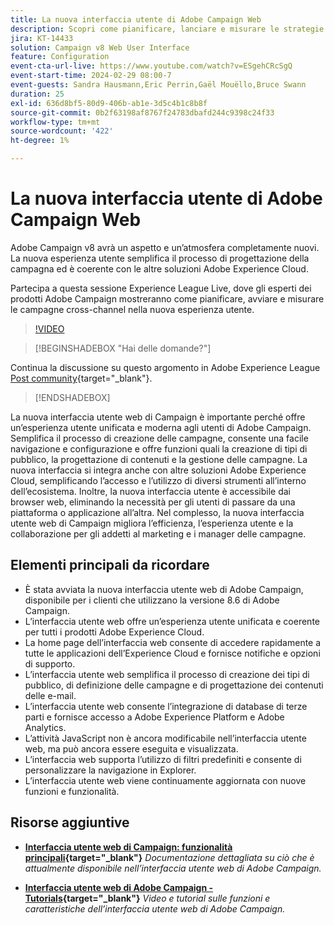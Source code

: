 ```yaml
---
title: La nuova interfaccia utente di Adobe Campaign Web
description: Scopri come pianificare, lanciare e misurare le strategie di marketing cross-channel, incluso il marketing via e-mail e il marketing sui social media, utilizzando la nuova interfaccia utente web di Adobe Campaign.
jira: KT-14433
solution: Campaign v8 Web User Interface
feature: Configuration
event-cta-url-live: https://www.youtube.com/watch?v=ESgehCRcSgQ
event-start-time: 2024-02-29 08:00-7
event-guests: Sandra Hausmann,Eric Perrin,Gaël Mouëllo,Bruce Swann
duration: 25
exl-id: 636d8bf5-80d9-406b-ab1e-3d5c4b1c8b8f
source-git-commit: 0b2f63198af8767f24783dbafd244c9398c24f33
workflow-type: tm+mt
source-wordcount: '422'
ht-degree: 1%

---
```


# La nuova interfaccia utente di Adobe Campaign Web

Adobe Campaign v8 avrà un aspetto e un’atmosfera completamente nuovi. La nuova esperienza utente semplifica il processo di progettazione della campagna ed è coerente con le altre soluzioni Adobe Experience Cloud.

Partecipa a questa sessione Experience League Live, dove gli esperti dei prodotti Adobe Campaign mostreranno come pianificare, avviare e misurare le campagne cross-channel nella nuova esperienza utente.

>[!VIDEO](https://video.tv.adobe.com/v/3427258/?quality=12&learn=on)

>[!BEGINSHADEBOX &quot;Hai delle domande?&quot;]

Continua la discussione su questo argomento in Adobe Experience League [Post community](https://experienceleaguecommunities.adobe.com/t5/adobe-campaign-classic/experience-league-live-post-session-discussion-leaping-ahead/m-p/656893#M2671){target="_blank"}.

>[!ENDSHADEBOX]

La nuova interfaccia utente web di Campaign è importante perché offre un’esperienza utente unificata e moderna agli utenti di Adobe Campaign. Semplifica il processo di creazione delle campagne, consente una facile navigazione e configurazione e offre funzioni quali la creazione di tipi di pubblico, la progettazione di contenuti e la gestione delle campagne. La nuova interfaccia si integra anche con altre soluzioni Adobe Experience Cloud, semplificando l’accesso e l’utilizzo di diversi strumenti all’interno dell’ecosistema. Inoltre, la nuova interfaccia utente è accessibile dai browser web, eliminando la necessità per gli utenti di passare da una piattaforma o applicazione all’altra. Nel complesso, la nuova interfaccia utente web di Campaign migliora l’efficienza, l’esperienza utente e la collaborazione per gli addetti al marketing e i manager delle campagne.

## Elementi principali da ricordare

* È stata avviata la nuova interfaccia utente web di Adobe Campaign, disponibile per i clienti che utilizzano la versione 8.6 di Adobe Campaign.
* L’interfaccia utente web offre un’esperienza utente unificata e coerente per tutti i prodotti Adobe Experience Cloud.
* La home page dell’interfaccia web consente di accedere rapidamente a tutte le applicazioni dell’Experience Cloud e fornisce notifiche e opzioni di supporto.
* L’interfaccia utente web semplifica il processo di creazione dei tipi di pubblico, di definizione delle campagne e di progettazione dei contenuti delle e-mail.
* L’interfaccia utente web consente l’integrazione di database di terze parti e fornisce accesso a Adobe Experience Platform e Adobe Analytics.
* L’attività JavaScript non è ancora modificabile nell’interfaccia utente web, ma può ancora essere eseguita e visualizzata.
* L’interfaccia web supporta l’utilizzo di filtri predefiniti e consente di personalizzare la navigazione in Explorer.
* L’interfaccia utente web viene continuamente aggiornata con nuove funzioni e funzionalità.


## Risorse aggiuntive

* **[Interfaccia utente web di Campaign: funzionalità principali](https://experienceleague.adobe.com/docs/campaign-web/v8/whats-new.html?lang=it){target="_blank"}**
  *Documentazione dettagliata su ciò che è attualmente disponibile nell’interfaccia utente web di Adobe Campaign.*

* **[Interfaccia utente web di Adobe Campaign - Tutorials](https://experienceleague.adobe.com/docs/campaign-web-learn/tutorials/overview.html?lang=en){target="_blank"}**
  *Video e tutorial sulle funzioni e caratteristiche dell’interfaccia utente web di Adobe Campaign.*

